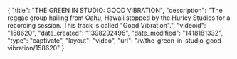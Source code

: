 {
    "title": "THE GREEN IN STUDIO: GOOD VIBRATION",
    "description": "The reggae group hailing from Oahu, Hawaii stopped by the Hurley Studios for a recording session. This track is called \"Good Vibration\".",
    "videoid": "158620",
    "date_created": "1398292496",
    "date_modified": "1418181332",
    "type": "captivate",
    "layout": "video",
    "url": "\/v\/the-green-in-studio-good-vibration\/158620"
}